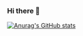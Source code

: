 ### Hi there 👋

[![Anurag's GitHub stats](https://github-readme-stats.vercel.app/api?username=Scarlet-2)](https://github.com/anuraghazra/github-readme-stats)
